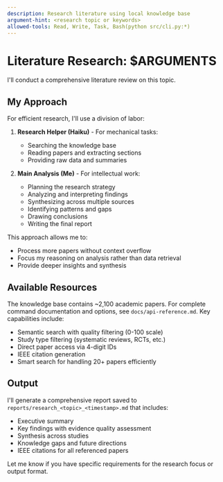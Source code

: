 ```yaml
---
description: Research literature using local knowledge base
argument-hint: <research topic or keywords>
allowed-tools: Read, Write, Task, Bash(python src/cli.py:*)
---
```


# Literature Research: $ARGUMENTS

I'll conduct a comprehensive literature review on this topic.

## My Approach

For efficient research, I'll use a division of labor:

1. **Research Helper (Haiku)** - For mechanical tasks:
   - Searching the knowledge base
   - Reading papers and extracting sections
   - Providing raw data and summaries

2. **Main Analysis (Me)** - For intellectual work:
   - Planning the research strategy
   - Analyzing and interpreting findings
   - Synthesizing across multiple sources
   - Identifying patterns and gaps
   - Drawing conclusions
   - Writing the final report

This approach allows me to:

- Process more papers without context overflow
- Focus my reasoning on analysis rather than data retrieval
- Provide deeper insights and synthesis

## Available Resources

The knowledge base contains ~2,100 academic papers. For complete command documentation and options, see `docs/api-reference.md`. Key capabilities include:

- Semantic search with quality filtering (0-100 scale)
- Study type filtering (systematic reviews, RCTs, etc.)
- Direct paper access via 4-digit IDs
- IEEE citation generation
- Smart search for handling 20+ papers efficiently

## Output

I'll generate a comprehensive report saved to `reports/research_<topic>_<timestamp>.md` that includes:

- Executive summary
- Key findings with evidence quality assessment
- Synthesis across studies
- Knowledge gaps and future directions
- IEEE citations for all referenced papers

Let me know if you have specific requirements for the research focus or output format.
